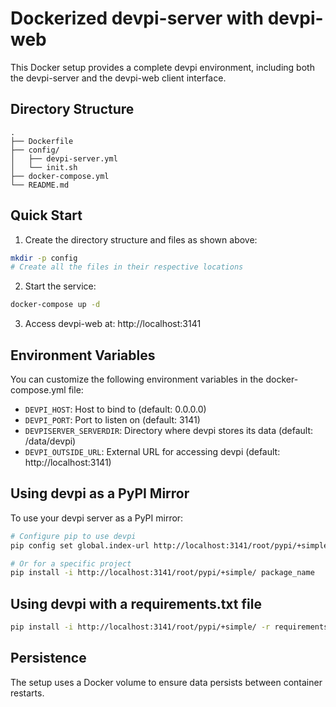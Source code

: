 # Dockerized devpi-server with devpi-web

This Docker setup provides a complete devpi environment, including both the devpi-server and the devpi-web client interface.

## Directory Structure

```
.
├── Dockerfile
├── config/
│   ├── devpi-server.yml
│   └── init.sh
├── docker-compose.yml
└── README.md
```

## Quick Start

1. Create the directory structure and files as shown above:

```bash
mkdir -p config
# Create all the files in their respective locations
```

2. Start the service:

```bash
docker-compose up -d
```

3. Access devpi-web at: http://localhost:3141

## Environment Variables

You can customize the following environment variables in the docker-compose.yml file:

- `DEVPI_HOST`: Host to bind to (default: 0.0.0.0)
- `DEVPI_PORT`: Port to listen on (default: 3141)
- `DEVPISERVER_SERVERDIR`: Directory where devpi stores its data (default: /data/devpi)
- `DEVPI_OUTSIDE_URL`: External URL for accessing devpi (default: http://localhost:3141)

## Using devpi as a PyPI Mirror

To use your devpi server as a PyPI mirror:

```bash
# Configure pip to use devpi
pip config set global.index-url http://localhost:3141/root/pypi/+simple/

# Or for a specific project
pip install -i http://localhost:3141/root/pypi/+simple/ package_name
```

## Using devpi with a requirements.txt file

```bash
pip install -i http://localhost:3141/root/pypi/+simple/ -r requirements.txt
```

## Persistence

The setup uses a Docker volume to ensure data persists between container restarts.
